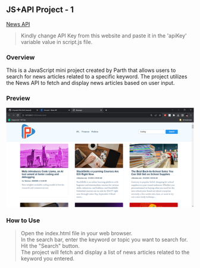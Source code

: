 ## JS+API Project - 1

[News API](https://newsapi.org/)

> Kindly change API Key from this website and paste it in the 'apiKey' variable value in script.js file.

### Overview

This is a JavaScript mini project created by Parth that allows users to search for news articles related to a specific keyword. The project utilizes the News API to fetch and display news articles based on user input.

### Preview

![preview](./preview.png)

### How to Use

> Open the index.html file in your web browser. <br>
> In the search bar, enter the keyword or topic you want to search for. <br>
> Hit the "Search" button. <br>
> The project will fetch and display a list of news articles related to the keyword you entered.
